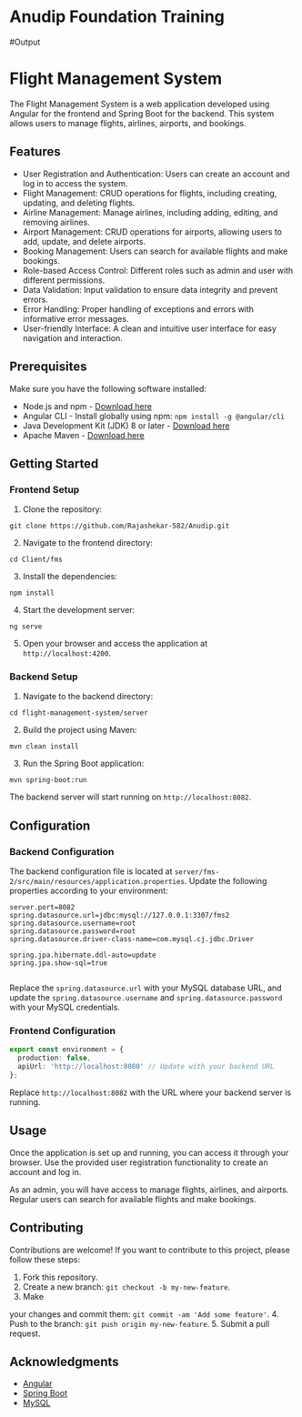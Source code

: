 # Anudip Foundation Training
#Output

# Flight Management System

The Flight Management System is a web application developed using Angular for the frontend and Spring Boot for the backend. This system allows users to manage flights, airlines, airports, and bookings.

## Features

- User Registration and Authentication: Users can create an account and log in to access the system.
- Flight Management: CRUD operations for flights, including creating, updating, and deleting flights.
- Airline Management: Manage airlines, including adding, editing, and removing airlines.
- Airport Management: CRUD operations for airports, allowing users to add, update, and delete airports.
- Booking Management: Users can search for available flights and make bookings.
- Role-based Access Control: Different roles such as admin and user with different permissions.
- Data Validation: Input validation to ensure data integrity and prevent errors.
- Error Handling: Proper handling of exceptions and errors with informative error messages.
- User-friendly Interface: A clean and intuitive user interface for easy navigation and interaction.

## Prerequisites

Make sure you have the following software installed:

- Node.js and npm - [Download here](https://nodejs.org)
- Angular CLI - Install globally using npm: `npm install -g @angular/cli`
- Java Development Kit (JDK) 8 or later - [Download here](https://www.oracle.com/java/technologies/javase-jdk11-downloads.html)
- Apache Maven - [Download here](https://maven.apache.org/download.cgi)

## Getting Started

### Frontend Setup

1. Clone the repository:

```shell
git clone https://github.com/Rajashekar-582/Anudip.git
```

2. Navigate to the frontend directory:

```shell
cd Client/fms
```

3. Install the dependencies:

```shell
npm install
```

4. Start the development server:

```shell
ng serve
```

5. Open your browser and access the application at `http://localhost:4200`.

### Backend Setup

1. Navigate to the backend directory:

```shell
cd flight-management-system/server
```

2. Build the project using Maven:

```shell
mvn clean install
```

3. Run the Spring Boot application:

```shell
mvn spring-boot:run
```

The backend server will start running on `http://localhost:8082`.

## Configuration

### Backend Configuration

The backend configuration file is located at `server/fms-2/src/main/resources/application.properties`. Update the following properties according to your environment:

```properties
server.port=8082
spring.datasource.url=jdbc:mysql://127.0.0.1:3307/fms2
spring.datasource.username=root
spring.datasource.password=root
spring.datasource.driver-class-name=com.mysql.cj.jdbc.Driver

spring.jpa.hibernate.ddl-auto=update
spring.jpa.show-sql=true


```

Replace the `spring.datasource.url` with your MySQL database URL, and update the `spring.datasource.username` and `spring.datasource.password` with your MySQL credentials.

### Frontend Configuration

```typescript
export const environment = {
  production: false,
  apiUrl: 'http://localhost:8080' // Update with your backend URL
};
```

Replace `http://localhost:8082` with the URL where your backend server is running.

## Usage

Once the application is set up and running, you can access it through your browser. Use the provided user registration functionality to create an account and log in.

As an admin, you will have access to manage flights, airlines, and airports. Regular users can search for available flights and make bookings.

## Contributing

Contributions are welcome! If you want to contribute to this project, please follow these steps:

1. Fork this repository.
2. Create a new branch: `git checkout -b my-new-feature`.
3. Make

 your changes and commit them: `git commit -am 'Add some feature'`.
4. Push to the branch: `git push origin my-new-feature`.
5. Submit a pull request.


## Acknowledgments

- [Angular](https://angular.io/)
- [Spring Boot](https://spring.io/projects/spring-boot)
- [MySQL](https://www.mysql.com/)
